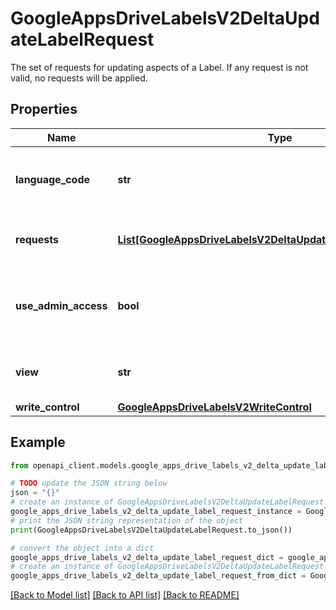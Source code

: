 # GoogleAppsDriveLabelsV2DeltaUpdateLabelRequest

The set of requests for updating aspects of a Label. If any request is not valid, no requests will be applied.

## Properties

Name | Type | Description | Notes
------------ | ------------- | ------------- | -------------
**language_code** | **str** | The BCP-47 language code to use for evaluating localized Field labels when &#x60;include_label_in_response&#x60; is &#x60;true&#x60;. | [optional] 
**requests** | [**List[GoogleAppsDriveLabelsV2DeltaUpdateLabelRequestRequest]**](GoogleAppsDriveLabelsV2DeltaUpdateLabelRequestRequest.md) | A list of updates to apply to the Label. Requests will be applied in the order they are specified. | [optional] 
**use_admin_access** | **bool** | Set to &#x60;true&#x60; in order to use the user&#39;s admin credentials. The server will verify the user is an admin for the Label before allowing access. | [optional] 
**view** | **str** | When specified, only certain fields belonging to the indicated view will be returned. | [optional] 
**write_control** | [**GoogleAppsDriveLabelsV2WriteControl**](GoogleAppsDriveLabelsV2WriteControl.md) |  | [optional] 

## Example

```python
from openapi_client.models.google_apps_drive_labels_v2_delta_update_label_request import GoogleAppsDriveLabelsV2DeltaUpdateLabelRequest

# TODO update the JSON string below
json = "{}"
# create an instance of GoogleAppsDriveLabelsV2DeltaUpdateLabelRequest from a JSON string
google_apps_drive_labels_v2_delta_update_label_request_instance = GoogleAppsDriveLabelsV2DeltaUpdateLabelRequest.from_json(json)
# print the JSON string representation of the object
print(GoogleAppsDriveLabelsV2DeltaUpdateLabelRequest.to_json())

# convert the object into a dict
google_apps_drive_labels_v2_delta_update_label_request_dict = google_apps_drive_labels_v2_delta_update_label_request_instance.to_dict()
# create an instance of GoogleAppsDriveLabelsV2DeltaUpdateLabelRequest from a dict
google_apps_drive_labels_v2_delta_update_label_request_from_dict = GoogleAppsDriveLabelsV2DeltaUpdateLabelRequest.from_dict(google_apps_drive_labels_v2_delta_update_label_request_dict)
```
[[Back to Model list]](../README.md#documentation-for-models) [[Back to API list]](../README.md#documentation-for-api-endpoints) [[Back to README]](../README.md)


